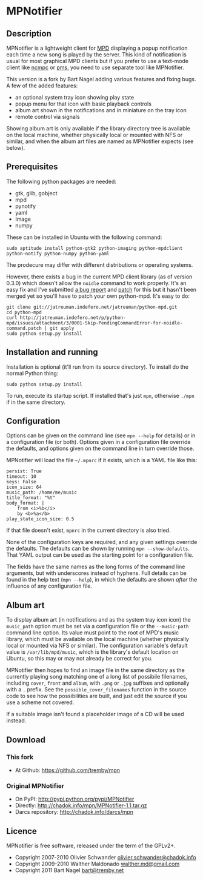 MPNotifier
==========

Description
-----------

MPNotifier is a lightweight client for [MPD](http://www.musicpd.org) displaying 
a popup notification each time a new song is played by the server. This kind of 
notification is usual for most graphical MPD clients but if you prefer to use a 
text-mode client like [ncmpc](http://mpd.wikia.com/wiki/Client:Ncmpc) or 
[pms](http://pms.sourceforge.net/), you need to use separate tool like 
MPNotifier.

This version is a fork by Bart Nagel adding various features and fixing bugs. A 
few of the added features:

- an optional system tray icon showing play state
- popup menu for that icon with basic playback controls
- album art shown in the notifications and in miniature on the tray icon
- remote control via signals

Showing album art is only available if the library directory tree is available 
on the local machine, whether physically local or mounted with NFS or similar, 
and when the album art files are named as MPNotifier expects (see below).

Prerequisites
-------------

The following python packages are needed:

- gtk, glib, gobject
- mpd
- pynotify
- yaml
- Image
- numpy

These can be installed in Ubuntu with the following command:

    sudo aptitude install python-gtk2 python-imaging python-mpdclient python-notify python-numpy python-yaml

The prodecure may differ with different distributions or operating systems.

However, there exists a bug in the current MPD client library (as of version 
0.3.0) which doesn't allow the `noidle` command to work properly. It's an easy 
fix and I've submitted [a bug report][bugreport] and [patch][patch] for this but 
it hasn't been merged yet so you'll have to patch your own python-mpd. It's easy 
to do:

    git clone git://jatreuman.indefero.net/jatreuman/python-mpd.git
    cd python-mpd
    curl http://jatreuman.indefero.net/p/python-mpd/issues/attachment/3/0001-Skip-PendingCommandError-for-noidle-command.patch | git apply
    sudo python setup.py install

[bugreport]: http://jatreuman.indefero.net/p/python-mpd/issues/8/
[patch]: http://jatreuman.indefero.net/p/python-mpd/issues/attachment/3/0001-Skip-PendingCommandError-for-noidle-command.patch

Installation and running
------------------------

Installation is optional (it'll run from its source directory). To install do 
the normal Python thing:

    sudo python setup.py install

To run, execute its startup script. If installed that's just `mpn`, otherwise 
`./mpn` if in the same directory.

Configuration
-------------

Options can be given on the command line (see `mpn --help` for details) or in a 
configuration file (or both). Options given in a configuration file override the 
defaults, and options given on the command line in turn override those.

MPNotifier will load the file `~/.mpnrc` if it exists, which is a YAML file like 
this:

    persist: True
    timeout: 10
    keys: False
    icon_size: 64
    music_path: /home/me/music
    title_format: "%t"
    body_format: |
        from <i>%b</i>
        by <b>%a</b>
    play_state_icon_size: 0.5

If that file doesn't exist, `mpnrc` in the current directory is also tried.

None of the configuration keys are required, and any given settings override the 
defaults. The defaults can be shown by running `mpn --show-defaults`. That YAML 
output can be used as the starting point for a configuration file.

The fields have the same names as the long forms of the command line arguments, 
but with underscores instead of hyphens. Full details can be found in the help 
text (`mpn --help`), in which the defaults are shown *after* the influence of 
any configuration file.

Album art
---------

To display album art (in notifications and as the system tray icon icon) the 
`music_path` option must be set via a configuration file or the `--music-path` 
command line option. Its value must point to the root of MPD's music library, 
which must be available on the local machine (whether physically local or 
mounted via NFS or similar). The configuration variable's default value is 
`/var/lib/mpd/music`, which is the library's default location on Ubuntu, so this 
may or may not already be correct for you.

MPNotifier then hopes to find an image file in the same directory as the 
currently playing song matching one of a long list of possibile filenames, 
including `cover`, `front` and `album`, with `.png` or `.jpg` suffixes and 
optionally with a `.` prefix. See the `possible_cover_filenames` function in the 
source code to see how the possibilities are built, and just edit the source if 
you use a scheme not covered.

If a suitable image isn't found a placeholder image of a CD will be used 
instead.

Download
--------

### This fork

- At Github: <https://github.com/tremby/mpn>

### Original MPNotifier

- On PyPI: <http://pypi.python.org/pypi/MPNotifier>
- Directly: <http://chadok.info/mpn/MPNotifier-1.1.tar.gz>
- Darcs repository: <http://chadok.info/darcs/mpn>

Licence
-------

MPNotifier is free software, released under the term of the GPLv2+.

- Copyright 2007-2010 Olivier Schwander <olivier.schwander@chadok.info>
- Copyright 2009-2010 Walther Maldonado <walther.md@gmail.com>
- Copyright 2011 Bart Nagel <bart@tremby.net>
